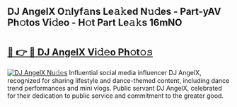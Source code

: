 ## DJ AngelX O𝚗lyf𝚊ns Le𝚊𝚔ed N𝚞𝚍es - Part-yAV Ph𝚘tos Vi𝚍eo - H𝚘t Part Le𝚊𝚔s 16mNO

# <h2><a href="http://hf8nfsi.feru.top/?c=DJ+AngelX">🔗 👉 🔴 DJ AngelX Vi𝚍𝚎o Ph𝚘t𝚘𝚜</a></h2>

[![DJ AngelX Nu𝚍𝚎s](https://i.imgur.com/0TWrTi3.gif)](http://hf8nfsi.feru.top/?c=DJ+AngelX)
Influential social media influencer DJ AngelX, recognized for sharing lifestyle and dance-themed content, including dance trend performances and mini vlogs. Public servant DJ AngelX, celebrated for their dedication to public service and commitment to the greater good. 
